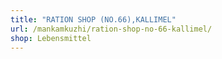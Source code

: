 ```yaml
---
title: "RATION SHOP (NO.66),KALLIMEL"
url: /mankamkuzhi/ration-shop-no-66-kallimel/
shop: Lebensmittel
---
```

